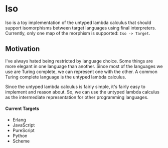 # Iso

Iso is a toy implementation of the untyped lambda calculus that should support isomorphisms between target languages using final interpreters.
Currently, only one map of the morphism is supported: `Iso -> Target`.

## Motivation

I've always hated being restricted by language choice.
Some things are more elegant in one language than another.
Since most of the languages we use are Turing complete, we can represent one with the other.
A common Turing complete language is the untyped lambda calculus.

Since the untyped lambda calculus is fairly simple, it's fairly easy to implement and reason about.
So, we can use the untyped lambda calculus as the intermediate representation for other programming languages.

#### Current Targets

* Erlang
* JavaScript
* PureScript
* Python
* Scheme
